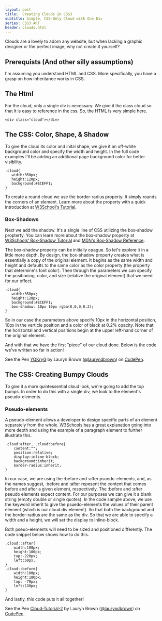 ```yaml
---
layout: post
title:  Creating Clouds in CSS3
subtitle: Simple, CSS-Only Cloud with One Div
series: CSS3 ART
header: clouds.html
---
```


Clouds are a lovely to adorn any website, but when lacking a graphic designer or the perfect image, why not create it yourself? 

## Prerequists (And other silly assumptions)
I\'m assuming you understand HTML and CSS. More specifically, you have a grasp on how inheritance works in CSS.

## The Html
For the cloud, only a single div is necessary. We give it the class cloud so that it is easy to reference in the css. So, the HTML is very simple here. 

<pre class="  language-markup"><code class="  language-markup"><span class="token tag"><span class="token tag"><span class="token punctuation">&lt;</span>div</span> <span class="token attr-name">class</span><span class="token attr-value"><span class="token punctuation">=</span><span class="token punctuation">"</span>cloud<span class="token punctuation">"</span></span><span class="token punctuation">&gt;</span></span><span class="token tag"><span class="token tag"><span class="token punctuation">&lt;/</span>div</span><span class="token punctuation">&gt;</span></span></code></pre>

## The CSS: Color, Shape, & Shadow
To give the cloud its color and inital shape, we give it an off-white background color and specify the width and height. In the full code examples I\'ll be adding an additional page background color for better visibility. 
<pre><code class="language-css">.cloud{ 
   width:350px;
   height:120px;
   background:#ECEFF1;
}</code></pre>

To create a round cloud we use the border-radius property. It simply rounds the corners of an element. Learn more about the property with a quick introduction at [W3School\'s Tutorial](https://www.w3schools.com/cssref/css3_pr_border-radius.asp).
### Box-Shadows
Next we add the shadow. It\'s a single line of CSS utilizing the box-shadow propterty. You can learn more about the box-shadow property at [W3Schools\' Box-Shadow Tutorial](https://www.w3schools.com/cssref/css3_pr_box-shadow.asp) and [MDN\'s Box-Shadow Reference](https://developer.mozilla.org/en-US/docs/Web/CSS/box-shadow?v=control). 

The box-shadow property can be initially opague. So let\'s explore it in a little more depth. By design, the box-shadow property creates what is essentially a copy of the original element. It begins as the same width and height and defaults to the same color as the color property (the property that determine\'s font color). Then through the parameters we can specify the positioning, color, and size (relative the original element) that we need for our effect. 

<pre><code class="language-css">.cloud{ 
   width:350px;
   height:120px;
   background:#ECEFF1;
   box-shadow: 10px 10px rgba(0,0,0,0.2);
}</code></pre>

So in our case the parameters above specify 10px in the horizontal position, 10px in the verticle position and a color of black at 0.2% opacity. Note that the horizontal and vertical positions begin at the upper left-hand corner of the original element.

And with that we have the first \"piece\" of our cloud done. Below is the code we\'ve written so far in action!

<p data-height="265" data-theme-id="0" data-slug-hash="YQKryG" data-default-tab="html,result" data-user="lauryndbrown" data-embed-version="2" data-pen-title="YQKryG" class="codepen">See the Pen <a href="https://codepen.io/lauryndbrown/pen/YQKryG/">YQKryG</a> by Lauryn Brown (<a href="https://codepen.io/lauryndbrown">@lauryndbrown</a>) on <a href="https://codepen.io">CodePen</a>.</p>
<script async src="https://production-assets.codepen.io/assets/embed/ei.js"></script>

## The CSS: Creating Bumpy Clouds
To give it a more quintessential cloud look, we\'re going to add the top bumps. In order to do this with a single div, we look to the element\'s pseudo-elements.

### Pseudo-elements
A pseudo-element allows a developer to design specific parts of an element separately from the whole. [W3Schools has a great explanation](https://www.w3schools.com/css/css_pseudo_elements.asp) going into more depth and using the example of a paragraph element to further illustrate this. 
<pre><code class="language-css">.cloud:after, .cloud:before{
    content:"";
    position:relative;
    display:inline-block;
    background:inherit;
    border-radius:inherit;
}</code></pre>
In our case, we are using the :before and :after psuedo-elements, and, as the names suggest, :before and :after repesent the content that comes before and after a given element, respectively. The :before and :after pseudo elements expect content. For our purposes we can give it a blank string (empty double or single quotes). 
In the code sample above, we use the keyword inherit to give the psuedo-elements the values of their parent element (which is our cloud div element). So that both the background and the border-radius are the same as the div.
So that we are able to specify a width and a height, we will set the display to inline-block.

Both pseuo-elements will need to be sized and positioned differently. The code snippet below shows how to do this.
<pre><code class="language-css">.cloud::after{
    width:100px;
    height:100px;
    top:-220px;
    left:50px;
}
.cloud::before{
    width:180px;
    height:180px;
    top: -70px;
    left:130px;
}</code></pre>
And lastly, this code puts it all together!
<p data-height="265" data-theme-id="dark" data-slug-hash="KqdmMa" data-default-tab="css,result" data-user="lauryndbrown" data-embed-version="2" data-pen-title="Cloud-Tutorial-2" class="codepen">See the Pen <a href="https://codepen.io/lauryndbrown/pen/KqdmMa/">Cloud-Tutorial-2</a> by Lauryn Brown (<a href="https://codepen.io/lauryndbrown">@lauryndbrown</a>) on <a href="https://codepen.io">CodePen</a>.</p>
<script async src="https://production-assets.codepen.io/assets/embed/ei.js"></script>
